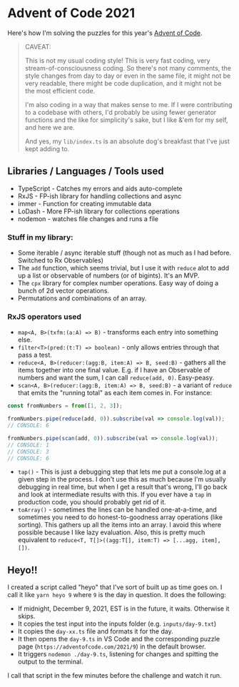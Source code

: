 # Advent of Code 2021

Here's how I'm solving the puzzles for this year's [Advent of Code](https://adventofcode.com/2021).

> CAVEAT: 
>
> This is not my usual coding style!  This is very fast coding, very stream-of-consciousness coding.  So there's not many comments, the style changes from day to day or even in the same file, it might not be very readable, there might be code duplication, and it might not be the most efficient code.
>
> I'm also coding in a way that makes sense to me. If I were contributing to a codebase with others, I'd probably be using fewer generator functions and the like for simplicity's sake, but I like &&apos;em for my self, and here we are.
>
> And yes, my `lib/index.ts` is an absolute dog's breakfast that I've just kept adding to.

## Libraries / Languages / Tools used

* TypeScript - Catches my errors and aids auto-complete
* RxJS - FP-ish library for handling collections and async
* immer - Function for creating immutable data
* LoDash - More FP-ish library for collections operations
* nodemon - watches file changes and runs a file

### Stuff in my library:

* Some iterable / async iterable stuff (though not as much as I had before.  Switched to Rx Observables)
* The `add` function, which seems trivial, but I use it with `reduce` alot to add up a list or observable of numbers (or of bigints).  It's an MVP.
* The `cpx` library for complex number operations.  Easy way of doing a bunch of 2d vector operations.
* Permutations and combinations of an array.

### RxJS operators used


* `map<A, B>(txfm:(a:A) => B)` - transforms each entry into something else.
* `filter<T>(pred:(t:T) => boolean)` - only allows entries through that pass a test.
* `reduce<A, B>(reducer:(agg:B, item:A) => B, seed:B)` - gathers all the items together into one final value.  E.g. if I have an Observable of numbers and want the sum, I can call `reduce(add, 0)`.  Easy-peasy.
* `scan<A, B>(reducer:(agg:B, item:A) => B, seed:B)` - a variant of `reduce` that emits the "running total" as each item comes in.  For instance:

```ts
const fromNumbers = from([1, 2, 3]);

fromNumbers.pipe(reduce(add, 0)).subscribe(val => console.log(val));
// CONSOLE: 6

fromNumbers.pipe(scan(add, 0)).subscribe(val => console.log(val));
// CONSOLE: 1
// CONSOLE: 3
// CONSOLE: 6
```

* `tap()` - This is just a debugging step that lets me put a console.log at a given step in the process.  I don't use this as much because I'm usually debugging in real time, but when I get a result that's wrong, I'll go back and look at intermediate results with this.  If you ever have a `tap` in production code, you should probably get rid of it.
* `toArray()` - sometimes the lines can be handled one-at-a-time, and sometimes you need to do honest-to-goodness array operations (like sorting).  This gathers up all the items into an array.  I avoid this where possible because I like lazy evaluation.  Also, this is pretty much equivalent to `reduce<T, T[]>((agg:T[], item:T) => [...agg, item], [])`.

## Heyo!!

I created a script called "heyo" that I've sort of built up as time goes on.  I call it like `yarn heyo 9` where `9` is the day in question.  It does the following:
* If midnight, December 9, 2021, EST is in the future, it waits.  Otherwise it skips.
* It copies the test input into the inputs folder (e.g. `inputs/day-9.txt`)
* It copies the `day-xx.ts` file and formats it for the day.
* It then opens the `day-9.ts` in VS Code and the corresponding puzzle page (`https://adventofcode.com/2021/9`) in the default browser.
* It triggers `nodemon ./day-9.ts`, listening for changes and spitting the output to the terminal.

I call that script in the few minutes before the challenge and watch it run.